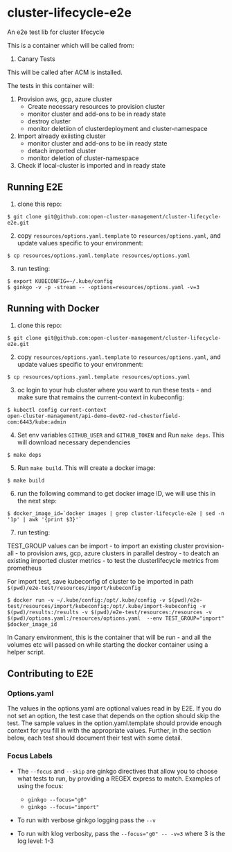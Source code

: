 # cluster-lifecycle-e2e
An e2e test lib for cluster lifecycle

This is a container which will be called from:

1. Canary Tests

This will be called after ACM is installed.

The tests in this container will:
1. Provision aws, gcp, azure cluster  
   - Create necessary resources to provision cluster 
   - monitor cluster and add-ons to be in ready state
   - destroy cluster
   - monitor deletiion of clusterdeployment and cluster-namespace
2. Import already exiisting cluster 
   - monitor cluster and add-ons to be iin ready state
   - detach imported cluster 
   - monitor deletion of cluster-namespace
3. Check if local-cluster is imported and in ready state 

## Running E2E

1. clone this repo:

```
$ git clone git@github.com:open-cluster-management/cluster-lifecycle-e2e.git
```

2. copy `resources/options.yaml.template` to `resources/options.yaml`, and update values specific to your environment:

```
$ cp resources/options.yaml.template resources/options.yaml
```

3. run testing:

```
$ export KUBECONFIG=~/.kube/config
$ ginkgo -v -p -stream -- -options=resources/options.yaml -v=3
```

## Running with Docker

1. clone this repo:

```
$ git clone git@github.com:open-cluster-management/cluster-lifecycle-e2e.git
```

2. copy `resources/options.yaml.template` to `resources/options.yaml`, and update values specific to your environment:

```
$ cp resources/options.yaml.template resources/options.yaml
```

3. oc login to your hub cluster where you want to run these tests - and make sure that remains the current-context in kubeconfig:

```
$ kubectl config current-context
open-cluster-management/api-demo-dev02-red-chesterfield-com:6443/kube:admin
```

4. Set env variables `GITHUB_USER` and `GITHUB_TOKEN` and Run `make deps`. This will download necessary dependencies

```
$ make deps
```

5. Run `make build`. This will create a docker image:

```
$ make build
```

6. run the following command to get docker image ID, we will use this in the next step:

```
$ docker_image_id=`docker images | grep cluster-lifecycle-e2e | sed -n '1p' | awk '{print $3}'`
```

7. run testing:

TEST_GROUP values can be 
import - to import an existing cluster
provision-all - to provision aws, gcp, azure clusters in parallel
destroy - to deatch an existing imported cluster
metrics - to test the clusterlifecycle metrics from prometheus

For import test, save kubeconfig of cluster to be imported in path `$(pwd)/e2e-test/resources/import/kubeconfig` 

```
$ docker run -v ~/.kube/config:/opt/.kube/config -v $(pwd)/e2e-test/resources/import/kubeconfig:/opt/.kube/import-kubeconfig -v $(pwd)/results:/results -v $(pwd)/e2e-test/resources:/resources -v $(pwd)/options.yaml:/resources/options.yaml  --env TEST_GROUP="import" $docker_image_id
```

In Canary environment, this is the container that will be run - and all the volumes etc will passed on while starting the docker container using a helper script.

## Contributing to E2E

### Options.yaml

The values in the options.yaml are optional values read in by E2E. If you do not set an option, the test case that depends on the option should skip the test. The sample values in the option.yaml.template should provide enough context for you fill in with the appropriate values. Further, in the section below, each test should document their test with some detail.

### Focus Labels

* The `--focus` and `--skip` are ginkgo directives that allow you to choose what tests to run, by providing a REGEX express to match. Examples of using the focus:

  * `ginkgo --focus="g0"`
  * `ginkgo --focus="import"`

* To run with verbose ginkgo logging pass the `--v`
* To run with klog verbosity, pass the `--focus="g0" -- -v=3` where 3 is the log level: 1-3
